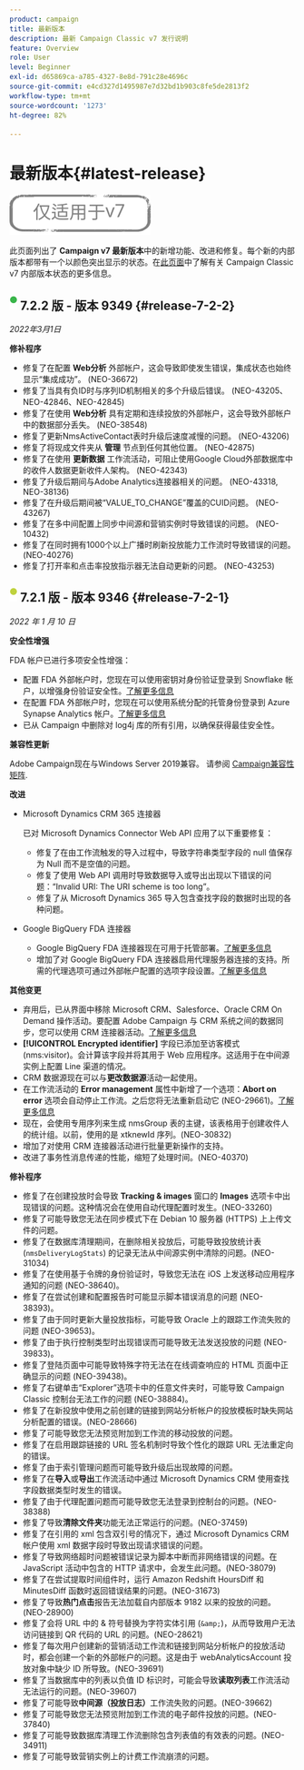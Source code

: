 ```yaml
---
product: campaign
title: 最新版本
description: 最新 Campaign Classic v7 发行说明
feature: Overview
role: User
level: Beginner
exl-id: d65869ca-a785-4327-8e8d-791c28e4696c
source-git-commit: e4cd327d1495987e7d32bd1b903c8fe5de2813f2
workflow-type: tm+mt
source-wordcount: '1273'
ht-degree: 82%

---
```


# 最新版本{#latest-release}

![](../../assets/v7-only.svg)

此页面列出了 **Campaign v7 最新版本**&#x200B;中的新增功能、改进和修复。每个新的内部版本都带有一个以颜色突出显示的状态。在[此页面](rn-overview.md)中了解有关 Campaign Classic v7 内部版本状态的更多信息。

## ![](assets/do-not-localize/green_2.png) 7.2.2 版 - 版本 9349 {#release-7-2-2}

_2022年3月1日_

**修补程序**

* 修复了在配置 **Web分析** 外部帐户，这会导致即使发生错误，集成状态也始终显示“集成成功”。 (NEO-36672)
* 修复了当具有负ID时与序列ID机制相关的多个升级后错误。 (NEO-43205、NEO-42846、NEO-42845)
* 修复了在使用 **Web分析** 具有定期和连续投放的外部帐户，这会导致外部帐户中的数据部分丢失。 (NEO-38548)
* 修复了更新NmsActiveContact表时升级后速度减慢的问题。 (NEO-43206)
* 修复了将现成文件夹从 **管理** 节点到任何其他位置。 (NEO-42875)
* 修复了在使用 **更新数据** 工作流活动，可阻止使用Google Cloud外部数据库中的收件人数据更新收件人架构。 (NEO-42343)
* 修复了升级后期间与Adobe Analytics连接器相关的问题。 (NEO-43318, NEO-38136)
* 修复了在升级后期间被“VALUE_TO_CHANGE”覆盖的CUID问题。 (NEO-43267)
* 修复了在多中间配置上同步中间源和营销实例时导致错误的问题。 (NEO-10432)
* 修复了在同时拥有1000个以上广播时刷新投放能力工作流时导致错误的问题。 (NEO-40276)
* 修复了打开率和点击率投放指示器无法自动更新的问题。 (NEO-43253)

## ![](assets/do-not-localize/limited_2.png) 7.2.1 版 - 版本 9346 {#release-7-2-1}

_2022 年 1 月 10 日_

**安全性增强**

FDA 帐户已进行多项安全性增强：

* 配置 FDA 外部帐户时，您现在可以使用密钥对身份验证登录到 Snowflake 帐户，以增强身份验证安全性。[了解更多信息](../../installation/using/configure-fda-snowflake.md)
* 在配置 FDA 外部帐户时，您现在可以使用系统分配的托管身份登录到 Azure Synapse Analytics 帐户。[了解更多信息](../../installation/using/configure-fda-synapse.md#azure-external)
* 已从 Campaign 中删除对 log4j 库的所有引用，以确保获得最佳安全性。

**兼容性更新**

Adobe Campaign现在与Windows Server 2019兼容。 请参阅 [Campaign兼容性矩阵](../../rn/using/compatibility-matrix.md#OperatingSystems).

**改进**

* Microsoft Dynamics CRM 365 连接器

   已对 Microsoft Dynamics Connector Web API 应用了以下重要修复：

   * 修复了在由工作流触发的导入过程中，导致字符串类型字段的 null 值保存为 Null 而不是空值的问题。
   * 修复了使用 Web API 调用时导致数据导入或导出出现以下错误的问题：“Invalid URI: The URI scheme is too long”。
   * 修复了从 Microsoft Dynamics 365 导入包含查找字段的数据时出现的各种问题。

* Google BigQuery FDA 连接器

   * Google BigQuery FDA 连接器现在可用于托管部署。[了解更多信息](../../installation/using/configure-fda-google-big-query.md)
   * 增加了对 Google BigQuery FDA 连接器启用代理服务器连接的支持。所需的代理选项可通过外部帐户配置的选项字段设置。[了解更多信息](../../installation/using/configure-fda-google-big-query.md#google-external)

**其他变更**

* 弃用后，已从界面中移除 Microsoft CRM、Salesforce、Oracle CRM On Demand 操作活动。要配置 Adobe Campaign 与 CRM 系统之间的数据同步，您可以使用 CRM 连接器活动。[了解更多信息](../../workflow/using/crm-connector.md)
* **[!UICONTROL Encrypted identifier]** 字段已添加至访客模式 (nms:visitor)。会计算该字段并将其用于 Web 应用程序。这适用于在中间源实例上配置 Line 渠道的情况。
* CRM 数据源现在可以与&#x200B;**更改数据源**&#x200B;活动一起使用。
* 在工作流活动的 **Error management** 属性中新增了一个选项：**Abort on error** 选项会自动停止工作流。之后您将无法重新启动它 (NEO-29661)。[了解更多信息](../../workflow/using/advanced-parameters.md#in-case-of-errors)
* 现在，会使用专用序列来生成 nmsGroup 表的主键，该表格用于创建收件人的统计组。以前，使用的是 xtknewId 序列。(NEO-30832)
* 增加了对使用 CRM 连接器活动进行批量更新操作的支持。
* 改进了事务性消息传递的性能，缩短了处理时间。(NEO-40370)

**修补程序**

* 修复了在创建投放时会导致 **Tracking &amp; images** 窗口的 **Images** 选项卡中出现错误的问题。这种情况会在使用自动代理配置时发生。(NEO-33260)
* 修复了可能导致您无法在同步模式下在 Debian 10 服务器 (HTTPS) 上上传文件的问题。
* 修复了在数据库清理期间，在删除相关投放后，可能导致投放统计表 (`nmsDeliveryLogStats`) 的记录无法从中间源实例中清除的问题。(NEO-31034)
* 修复了在使用基于令牌的身份验证时，导致您无法在 iOS 上发送移动应用程序通知的问题 (NEO-38640)。
* 修复了在尝试创建和配置报告时可能显示脚本错误消息的问题 (NEO-38393)。
* 修复了由于同时更新大量投放指标，可能导致 Oracle 上的跟踪工作流失败的问题 (NEO-39653)。
* 修复了由于执行控制类型时出现错误而可能导致无法发送投放的问题 (NEO-39833)。
* 修复了登陆页面中可能导致特殊字符无法在在线调查响应的 HTML 页面中正确显示的问题 (NEO-39438)。
* 修复了右键单击“Explorer”选项卡中的任意文件夹时，可能导致 Campaign Classic 控制台无法工作的问题 (NEO-38884)。
* 修复了在新投放中使用之前创建的链接到网站分析帐户的投放模板时缺失网站分析配置的错误。(NEO-28666)
* 修复了可能导致您无法预览附加到工作流的移动投放的问题。
* 修复了在启用跟踪链接的 URL 签名机制时导致个性化的跟踪 URL 无法重定向的错误。
* 修复了由于索引管理问题而可能导致升级后出现故障的问题。
* 修复了在&#x200B;**导入**&#x200B;或&#x200B;**导出**&#x200B;工作流活动中通过 Microsoft Dynamics CRM 使用查找字段数据类型时发生的错误。
* 修复了由于代理配置问题而可能导致您无法登录到控制台的问题。(NEO-38388)
* 修复了导致&#x200B;**清除文件夹**&#x200B;功能无法正常运行的问题。(NEO-37459)
* 修复了在引用的 xml 包含双引号的情况下，通过 Microsoft Dynamics CRM 帐户使用 xml 数据字段时导致出现请求错误的问题。
* 修复了导致网络超时问题被错误记录为脚本中断而非网络错误的问题。在 JavaScript 活动中包含的 HTTP 请求中，会发生此问题。(NEO-38079)
* 修复了在尝试提取时间组件时，运行 Amazon Redshift HoursDiff 和 MinutesDiff 函数时返回错误结果的问题。(NEO-31673)
* 修复了导致&#x200B;**热门点击**&#x200B;报告无法加载自内部版本 9182 以来的投放的问题。(NEO-28900)
* 修复了会将 URL 中的 &amp; 符号替换为字符实体引用 (`&amp;`)，从而导致用户无法访问链接到 QR 代码的 URL 的问题。(NEO-28621)
* 修复了每次用户创建新的营销活动工作流和链接到网站分析帐户的投放活动时，都会创建一个新的外部帐户的问题。这是由于 webAnalyticsAccount 投放对象中缺少 ID 所导致。(NEO-39691)
* 修复了当数据库中的列表以负值 ID 标识时，可能会导致&#x200B;**读取列表**&#x200B;工作流活动无法运行的问题。(NEO-39607)
* 修复了可能导致&#x200B;**中间源（投放日志）**&#x200B;工作流失败的问题。(NEO-39662)
* 修复了可能导致您无法预览附加到工作流的电子邮件投放的问题。(NEO-37840)
* 修复了可能导致数据库清理工作流删除包含列表值的有效表的问题。(NEO-34911)
* 修复了可能导致营销实例上的计费工作流崩溃的问题。
